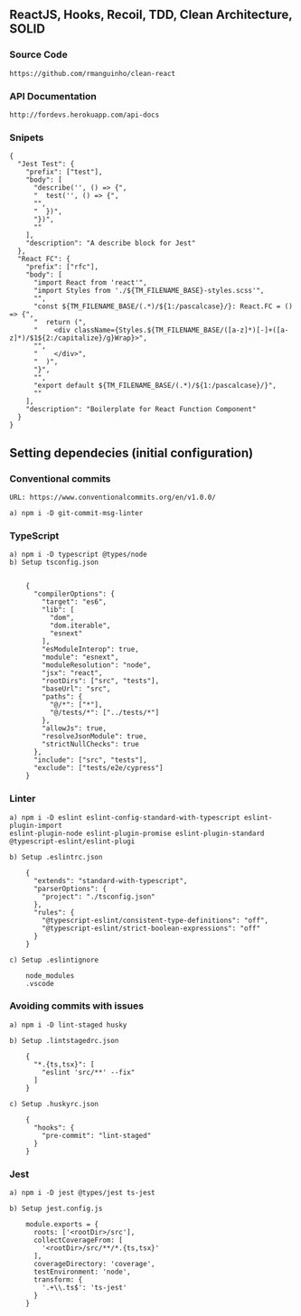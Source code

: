 ## ReactJS, Hooks, Recoil, TDD, Clean Architecture, SOLID


### Source Code

	https://github.com/rmanguinho/clean-react
	
### API Documentation

	http://fordevs.herokuapp.com/api-docs
	
### Snipets

	{
	  "Jest Test": {
		"prefix": ["test"],
		"body": [
		  "describe('', () => {",
		  "  test('', () => {",
		  "",
		  "  })",
		  "})",
		  ""
		],
		"description": "A describe block for Jest"
	  },
	  "React FC": {
		"prefix": ["rfc"],
		"body": [
		  "import React from 'react'",
		  "import Styles from './${TM_FILENAME_BASE}-styles.scss'",
		  "",
		  "const ${TM_FILENAME_BASE/(.*)/${1:/pascalcase}/}: React.FC = () => {",
		  "  return (",
		  "    <div className={Styles.${TM_FILENAME_BASE/([a-z]*)[-]+([a-z]*)/$1${2:/capitalize}/g}Wrap}>",
		  "",
		  "    </div>",
		  "  )",
		  "}",
		  "",
		  "export default ${TM_FILENAME_BASE/(.*)/${1:/pascalcase}/}",
		  ""
		],
		"description": "Boilerplate for React Function Component"
	  }
	}


## Setting dependecies (initial configuration)

### Conventional commits

	URL: https://www.conventionalcommits.org/en/v1.0.0/
	
	a) npm i -D git-commit-msg-linter
	
### TypeScript

	a) npm i -D typescript @types/node
	b) Setup tsconfig.json
	
	
		{
		  "compilerOptions": {
			"target": "es6",
			"lib": [
			  "dom",
			  "dom.iterable",
			  "esnext"
			],
			"esModuleInterop": true,
			"module": "esnext",
			"moduleResolution": "node",
			"jsx": "react",
			"rootDirs": ["src", "tests"],
			"baseUrl": "src",
			"paths": {
			  "@/*": ["*"],
			  "@/tests/*": ["../tests/*"]
			},
			"allowJs": true,
			"resolveJsonModule": true,
			"strictNullChecks": true
		  },
		  "include": ["src", "tests"],
		  "exclude": ["tests/e2e/cypress"]
		}
	
	
### Linter

	a) npm i -D eslint eslint-config-standard-with-typescript eslint-plugin-import 
	eslint-plugin-node eslint-plugin-promise eslint-plugin-standard @typescript-eslint/eslint-plugi
	
	b) Setup .eslintrc.json
	
		{
		  "extends": "standard-with-typescript",
		  "parserOptions": {
			"project": "./tsconfig.json"
		  },
		  "rules": {
			"@typescript-eslint/consistent-type-definitions": "off",
			"@typescript-eslint/strict-boolean-expressions": "off"
		  }
		}
	
	c) Setup .eslintignore
	
		node_modules
		.vscode
	
### Avoiding commits with issues

	a) npm i -D lint-staged husky
	
	b) Setup .lintstagedrc.json
	
		{
		  "*.{ts,tsx}": [
			"eslint 'src/**' --fix"
		  ]
		}
		
	c) Setup .huskyrc.json
	
		{
		  "hooks": {
			"pre-commit": "lint-staged"
		  }
		}
		
### Jest

	a) npm i -D jest @types/jest ts-jest
	
	b) Setup jest.config.js
	
		module.exports = {
		  roots: ['<rootDir>/src'],
		  collectCoverageFrom: [
			'<rootDir>/src/**/*.{ts,tsx}'
		  ],
		  coverageDirectory: 'coverage',
		  testEnvironment: 'node',
		  transform: {
			'.+\\.ts$': 'ts-jest'
		  }
		}

	
	
	
	